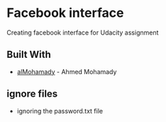 # Facebook interface

Creating facebook interface for Udacity assignment


## Built With

* [alMohamady](https://github.com/alMohamady) - Ahmed Mohamady


## ignore files
* ignoring the password.txt file


